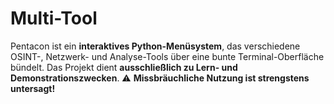 # Multi-Tool
Pentacon ist ein **interaktives Python-Menüsystem**, das verschiedene OSINT-, Netzwerk- und Analyse-Tools über eine bunte Terminal-Oberfläche bündelt.   Das Projekt dient **ausschließlich zu Lern- und Demonstrationszwecken**.   ⚠️ **Missbräuchliche Nutzung ist strengstens untersagt!**
